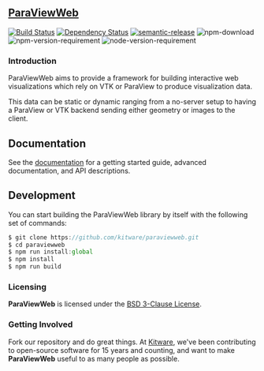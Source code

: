 ## [ParaViewWeb](http://kitware.github.io/ParaViewWeb/)

[![Build Status](https://travis-ci.org/Kitware/paraviewweb.svg)](https://travis-ci.org/Kitware/paraviewweb)
[![Dependency Status](https://david-dm.org/kitware/paraviewweb.svg)](https://david-dm.org/kitware/paraviewweb)
[![semantic-release](https://img.shields.io/badge/%20%20%F0%9F%93%A6%F0%9F%9A%80-semantic--release-e10079.svg)](https://github.com/semantic-release/semantic-release)
![npm-download](https://img.shields.io/npm/dm/paraviewweb.svg)
![npm-version-requirement](https://img.shields.io/badge/npm->=3.0.0-brightgreen.svg)
![node-version-requirement](https://img.shields.io/badge/node->=4.0.0-brightgreen.svg)

### Introduction

ParaViewWeb aims to provide a framework for building interactive
web visualizations which rely on VTK or ParaView to produce visualization data.

This data can be static or dynamic ranging from a no-server setup to
having a ParaView or VTK backend sending either geometry or images to the client.

## Documentation

See the [documentation](https://kitware.github.io/paraviewweb) for a
getting started guide, advanced documentation, and API descriptions.

## Development

You can start building the ParaViewWeb library by itself with the following
set of commands:

```js
$ git clone https://github.com/kitware/paraviewweb.git
$ cd paraviewweb
$ npm run install:global
$ npm install
$ npm run build
```

### Licensing

**ParaViewWeb** is licensed under the [BSD 3-Clause License](LICENSE).

### Getting Involved

Fork our repository and do great things. At [Kitware](http://www.kitware.com),
we've been contributing to open-source software for 15 years and counting, and
want to make **ParaViewWeb** useful to as many people as possible.
